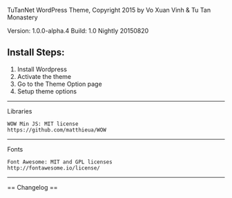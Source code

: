 TuTanNet WordPress Theme, Copyright 2015 by Vo Xuan Vinh & Tu Tan Monastery

Version: 1.0.0-alpha.4
Build: 1.0 Nightly 20150820

Install Steps:
--------------

1. Install Wordpress
1. Activate the theme
2. Go to the Theme Option page
3. Setup theme options

------------------------------------------

Libraries
    
    WOW Min JS: MIT license
    https://github.com/matthieua/WOW
  
-------------------------------------------

Fonts

    Font Awesome: MIT and GPL licenses
    http://fontawesome.io/license/    

----------------------------------------------------

== Changelog ==

